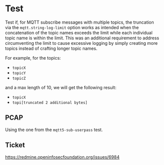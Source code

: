 # Test

Test if, for MQTT subscribe messages with multiple topics, the truncation
via the `mqtt.string-log-limit` option works as intended when the concatenation
of the topic names exceeds the limit while each individual topic name is within
the limit. This was an additional requirement to address circumventing the limit
to cause excessive logging by simply creating more topics instead of crafting
longer topic names.

For example, for the topics:

 * `topicX`
 * `topicY`
 * `topicZ`

 and a max length of 10, we will get the following result:

 * `topicX`
 * `topi[truncated 2 additional bytes]`

## PCAP

Using the one from the `mqtt5-sub-userpass` test.

## Ticket

https://redmine.openinfosecfoundation.org/issues/6984
